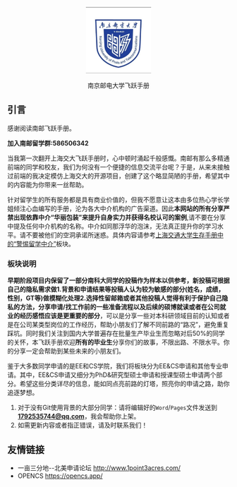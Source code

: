 <p align="center">
  <a href="https://kkry2004.github.io//NJUPTapplication-master/">
    <img alt="docsify" src="./docs/src/_media/SUSTech_University_Logo.png" height="150">
  </a>
</p>

<p align="center">
  南京邮电大学飞跃手册
</p>

## 引言

感谢阅读南邮飞跃手册。

**加入南邮留学群:586506342**

当我第一次翻开上海交大飞跃手册时，心中顿时涌起千般感慨。南邮有那么多精通前端的同学和校友，我们为何没有一个便捷的信息交流平台呢？于是，从来未接触过前端的我决定模仿上海交大的开源项目，创建了这个略显简陋的手册，希望其中的内容能为你带来一丝帮助。

针对留学生的所有服务都是具有商业价值的，但我不愿意让这本由多位热心学长学姐倾注心血编写的手册，沦为各大中介机构的广告渠道。因此**本网站的所有分享严禁出现依靠中介“华丽包装”来提升自身实力并获得名校认可的案例**,请不要在分享中提及任何中介机构的名称。中介如同那浮华的泡沫，无法真正提升你的学习水平。请不要被他们的空洞承诺所迷惑。具体内容请参考<a href="https://github.com/SurviveSJTU/SurviveSJTUManual/blob/master/fang-tan-ji/untitled/jing-ti-chu-guo-zhong-jie.md">上海交通大学生存手册中的“警惕留学中介”</a>板块。


### 板块说明

**早期阶段项目内保留了一部分南科大同学的投稿作为样本以供参考，新投稿可根据自己的隐私需求做1.背景和申请结果等投稿人认为较为敏感的部分(姓名，成绩，性别，GT等)做模糊化处理2.选择性留邮箱或者其他投稿人觉得有利于保护自己隐私的方法，分享申请/找工作前的一些准备流程以及后续的硕博就读或者在公司就业的经历感悟应该是更重要的部分**，可以是分享一些对本科研领域目前的认知或者是在公司某类型岗位的工作经历，帮助小朋友们了解不同前路的“路况”，避免重复踩坑。同时我们关注到国内大学普遍存在批量生产毕业生而忽略对后50%的同学的关怀，本飞跃手册欢迎**所有的毕业生**分享你们的故事，不限出路、不限水平。你的分享一定会帮助到某些未来的小朋友们。

鉴于大多数同学申请的是EE和CS学院，我们将板块分为EE&CS申请和其他专业申请。其中，EE&CS申请又细分为PhD&研究型硕士申请和授课型硕士申请两个部分。希望这些分类详尽的信息，能如同点亮前路的灯塔，照亮你的申请之路，助你追逐梦想。


1. 对于没有Git使用背景的大部分同学：请将编辑好的`Word`/`Pages`文件发送到**1792535744@qq.com**，我会帮助你上架。
2. 如需更新内容或者指正错误，请及时联系我们！

## 友情链接

* 一亩三分地--北美申请论坛 http://www.1point3acres.com/
* OPENCS https://opencs.app/
